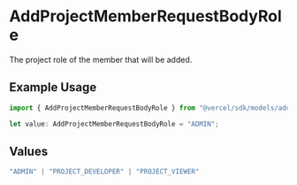 # AddProjectMemberRequestBodyRole

The project role of the member that will be added.

## Example Usage

```typescript
import { AddProjectMemberRequestBodyRole } from "@vercel/sdk/models/addprojectmemberop.js";

let value: AddProjectMemberRequestBodyRole = "ADMIN";
```

## Values

```typescript
"ADMIN" | "PROJECT_DEVELOPER" | "PROJECT_VIEWER"
```